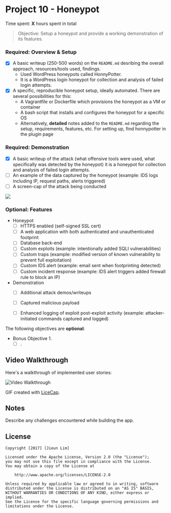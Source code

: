 
# Project 10 - Honeypot

Time spent: **X** hours spent in total

> Objective: Setup a honeypot and provide a working demonstration of its features.

### Required: Overview & Setup

- [x] A basic writeup (250-500 words) on the `README.md` desribing the overall approach, resources/tools used, findings. <br />
	- Used WordPress honeypots called HonnyPotter. <br />
	- It is a WordPress login honeypot for collection and analysis of failed login attempts.	<br />
- [x] A specific, reproducible honeypot setup, ideally automated. There are several possibilities for this:
	- A Vagrantfile or Dockerfile which provisions the honeypot as a VM or container
	- A bash script that installs and configures the honeypot for a specific OS
	- Alternatively, **detailed** notes added to the `README.md` regarding the setup, requirements, features, etc.
		For setting up, find honnypotter in the plugin page
		

### Required: Demonstration

- [x] A basic writeup of the attack (what offensive tools were used, what specifically was detected by the honeypot)
	it is a honeypot for collection and analysis of failed login attempts.
- [ ] An example of the data captured by the honeypot (example: IDS logs including IP, request paths, alerts triggered)
- [ ] A screen-cap of the attack being conducted
<img src='http://i.imgur.com/BJ7qeeQ.gif' />
    
### Optional: Features
- Honeypot
	- [ ] HTTPS enabled (self-signed SSL cert)
	- [ ] A web application with both authenticated and unauthenticated footprint
	- [ ] Database back-end
	- [ ] Custom exploits (example: intentionally added SQLI vulnerabilities)
	- [ ] Custom traps (example: modified version of known vulnerability to prevent full exploitation)
	- [ ] Custom IDS alert (example: email sent when footprinting detected)
	- [ ] Custom incident response (example: IDS alert triggers added firewall rule to block an IP)
- Demonstration
	- [ ] Additional attack demos/writeups
	- [ ] Captured malicious payload
	- [ ] Enhanced logging of exploit post-exploit activity (example: attacker-initiated commands captured and logged)


The following objectives are **optional**:

* Bonus Objective 1\.
  * [ ]  .

## Video Walkthrough

Here's a walkthrough of implemented user stories:

<img src='http://i.imgur.com/BJ7qeeQ.gif' title='Video Walkthrough' width='' alt='Video Walkthrough' />

GIF created with [LiceCap](http://www.cockos.com/licecap/).

## Notes

Describe any challenges encountered while building the app.

## License

    Copyright [2017] [Jieun Lim]

    Licensed under the Apache License, Version 2.0 (the "License");
    you may not use this file except in compliance with the License.
    You may obtain a copy of the License at

        http://www.apache.org/licenses/LICENSE-2.0

    Unless required by applicable law or agreed to in writing, software
    distributed under the License is distributed on an "AS IS" BASIS,
    WITHOUT WARRANTIES OR CONDITIONS OF ANY KIND, either express or implied.
    See the License for the specific language governing permissions and
    limitations under the License.
